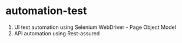 # automation-test
1) UI test automation using Selenium WebDriver - Page Object Model
2) API automation using Rest-assured
